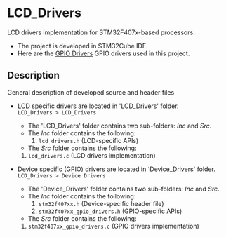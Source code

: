 # LCD_Drivers
LCD drivers implementation for STM32F407x-based processors.
* The project is developed in STM32Cube IDE.
* Here are the [GPIO Drivers](https://github.com/LalitK-Space/Driver_Development) GPIO drivers used in this project.

## Description
 General description of developed source and header files
  * LCD specific drivers are located in 'LCD_Drivers' folder.
 <br> `LCD_Drivers > LCD_Drivers` </br>
    * The 'LCD_Drivers' folder contains two sub-folders: *Inc* and *Src*.
    * The *Inc* folder contains the following:
        1. `lcd_drivers.h` (LCD-specific APIs)
    * The *Src* folder contains the following:
    1. `lcd_drivers.c` (LCD drivers implementation)
 
 * Device specific (GPIO) drivers are located in 'Device_Drivers' folder.
 <br> `LCD_Drivers > Device Drivers` </br>
    * The 'Device_Drivers' folder contains two sub-folders: *Inc* and *Src*.
    * The *Inc* folder contains the following:
        1. `stm32f407xx.h` (Device-specific header file)
        2. `stm32f407xx_gpio_drivers.h` (GPIO-specific APIs)
    * The *Src* folder contains the following:
    1. `stm32f407xx_gpio_drivers.c` (GPIO drivers implementation)



